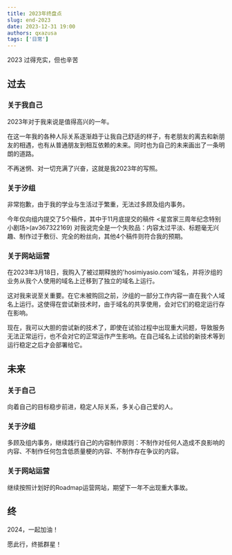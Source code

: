 ```yaml
---
title: 2023年终盘点
slug: end-2023
date: 2023-12-31 19:00
authors: qxazusa
tags: ['日常']
---
```

2023 过得充实，但也辛苦
<!--truncate-->
## 过去
### 关于我自己
2023年对于我来说是值得高兴的一年。

在这一年我的各种人际关系逐渐趋于让我自己舒适的样子，有老朋友的离去和新朋友的相遇，也有从普通朋友到相互依赖的未来。同时也为自己的未来画出了一条明朗的道路。

不再迷惘、对一切充满了兴奋，这就是我2023年的写照。

### 关于汐组
非常抱歉，由于我的学业与生活过于繁重，无法过多顾及组内事务。

今年仅向组内提交了5个稿件，其中于11月底提交的稿件 <星宫家三周年纪念特别小剧场>(av367322169) 对我说完全是一个失败品：内容太过平淡、标题毫无兴趣、制作过于敷衍、完全的粉丝向，其他4个稿件则符合我的预期。

### 关于网站运营
在2023年3月18日，我购入了被过期释放的'hosimiyasio.com'域名，并将汐组的业务从我个人使用的域名上迁移到了独立的域名上运行。

这对我来说至关重要。在它未被购回之前，汐组的一部分工作内容一直在我个人域名上运行。这使得在尝试新技术时，由于域名的共享使用，会对它们的稳定运行存在影响。

现在，我可以大胆的尝试新的技术了，即使在试验过程中出现重大问题，导致服务无法正常运行，也不会对它的正常运作产生影响。在自己域名上试验的新技术等到运行稳定之后才会部署给它。

## 未来
### 关于自己
向着自己的目标稳步前进，稳定人际关系，多关心自己爱的人。

### 关于汐组
多顾及组内事务，继续践行自己的内容制作原则：不制作对任何人造成不良影响的内容、不制作任何包含低质量梗的内容、不制作存在争议的内容。

### 关于网站运营
继续按照计划好的Roadmap运营网站，期望下一年不出现重大事故。

## 终
2024，一起加油！

愿此行，终抵群星！
